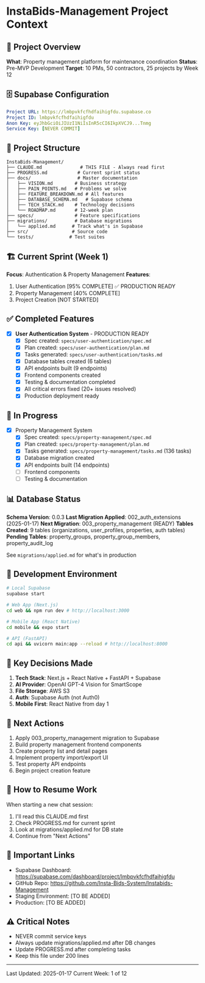 # InstaBids-Management Project Context

## 🎯 Project Overview
**What**: Property management platform for maintenance coordination
**Status**: Pre-MVP Development
**Target**: 10 PMs, 50 contractors, 25 projects by Week 12

## 🗄️ Supabase Configuration
```yaml
Project URL: https://lmbpvkfcfhdfaihigfdu.supabase.co
Project ID: lmbpvkfcfhdfaihigfdu
Anon Key: eyJhbGciOiJIUzI1NiIsInR5cCI6IkpXVCJ9...Tnmg
Service Key: [NEVER COMMIT]
```

## 📁 Project Structure
```
InstaBids-Management/
├── CLAUDE.md              # THIS FILE - Always read first
├── PROGRESS.md           # Current sprint status
├── docs/                 # Master documentation
│   ├── VISION.md        # Business strategy
│   ├── PAIN_POINTS.md   # Problems we solve
│   ├── FEATURE_BREAKDOWN.md # All features
│   ├── DATABASE_SCHEMA.md   # Supabase schema
│   ├── TECH_STACK.md    # Technology decisions
│   └── ROADMAP.md       # 12-week plan
├── specs/               # Feature specifications
├── migrations/          # Database migrations
│   └── applied.md      # Track what's in Supabase
├── src/                # Source code
└── tests/             # Test suites
```

## 🏗️ Current Sprint (Week 1)
**Focus**: Authentication & Property Management
**Features**:
1. User Authentication [95% COMPLETE] ✅ PRODUCTION READY
2. Property Management [40% COMPLETE]
3. Project Creation [NOT STARTED]

## ✅ Completed Features
- [x] **User Authentication System** - PRODUCTION READY
  - [x] Spec created: `specs/user-authentication/spec.md`
  - [x] Plan created: `specs/user-authentication/plan.md`
  - [x] Tasks generated: `specs/user-authentication/tasks.md`
  - [x] Database tables created (6 tables)
  - [x] API endpoints built (9 endpoints)
  - [x] Frontend components created
  - [x] Testing & documentation completed
  - [x] All critical errors fixed (20+ issues resolved)
  - [x] Production deployment ready

## 🔄 In Progress
  
- [x] Property Management System
  - [x] Spec created: `specs/property-management/spec.md`
  - [x] Plan created: `specs/property-management/plan.md`
  - [x] Tasks generated: `specs/property-management/tasks.md` (136 tasks)
  - [x] Database migration created
  - [x] API endpoints built (14 endpoints)
  - [ ] Frontend components
  - [ ] Testing & documentation

## 📊 Database Status
**Schema Version**: 0.0.3
**Last Migration Applied**: 002_auth_extensions (2025-01-17)
**Next Migration**: 003_property_management (READY)
**Tables Created**: 9 tables (organizations, user_profiles, properties, auth tables)
**Pending Tables**: property_groups, property_group_members, property_audit_log

See `migrations/applied.md` for what's in production

## 🔧 Development Environment
```bash
# Local Supabase
supabase start

# Web App (Next.js)
cd web && npm run dev # http://localhost:3000

# Mobile App (React Native)
cd mobile && expo start

# API (FastAPI)
cd api && uvicorn main:app --reload # http://localhost:8000
```

## 🎯 Key Decisions Made
1. **Tech Stack**: Next.js + React Native + FastAPI + Supabase
2. **AI Provider**: OpenAI GPT-4 Vision for SmartScope
3. **File Storage**: AWS S3
4. **Auth**: Supabase Auth (not Auth0)
5. **Mobile First**: React Native from day 1

## 🚀 Next Actions
1. Apply 003_property_management migration to Supabase
2. Build property management frontend components
3. Create property list and detail pages
4. Implement property import/export UI
5. Test property API endpoints
6. Begin project creation feature

## 📝 How to Resume Work

When starting a new chat session:
1. I'll read this CLAUDE.md first
2. Check PROGRESS.md for current sprint
3. Look at migrations/applied.md for DB state
4. Continue from "Next Actions"

## 🔗 Important Links
- Supabase Dashboard: https://supabase.com/dashboard/project/lmbpvkfcfhdfaihigfdu
- GitHub Repo: https://github.com/Insta-Bids-System/Instabids-Management
- Staging Environment: [TO BE ADDED]
- Production: [TO BE ADDED]

## ⚠️ Critical Notes
- NEVER commit service keys
- Always update migrations/applied.md after DB changes
- Update PROGRESS.md after completing tasks
- Keep this file under 200 lines

---
Last Updated: 2025-01-17
Current Week: 1 of 12